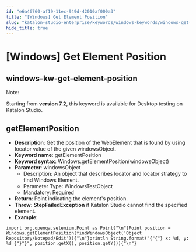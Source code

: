 ```yaml
---
id: "e6a46760-af19-11ec-949d-42010af000a3"
title: "[Windows] Get Element Position"
slug: "katalon-studio-enterprise/keywords/windows-keywords/windows-get-element-position"
hide_title: true
---
```


# <a id="id_0" class="anchor_top_offset"/><a id="ariaid-title1" class="anchor_top_offset"/>[Windows] Get Element Position

  

## <a id="id_0__id" class="anchor_top_offset"/>windows-kw-get-element-position

              
<div xmlns="http://www.w3.org/1999/xhtml" className="note note note_note"><span className="note__title">Note:</span> 
  <p className="p">Starting from <strong className="ph b">version 7.2</strong>, this keyword is
    available for Desktop testing on Katalon Studio.</p>
</div>
      
  

## <a id="id_0__id_1" class="anchor_top_offset"/>getElementPosition

              
<ul xmlns="http://www.w3.org/1999/xhtml" className="ul">   <li className="li">     <strong className="ph b">Description</strong>: Get the position of the     WebElement that is found by using locator value of the given     windowsObject.</li>   <li className="li">     <strong className="ph b">Keyword name</strong>: getElementPosition</li>   <li className="li">     <strong className="ph b">Keyword syntax</strong>:     Windows.getElementPosition(windowsObject)</li>   <li className="li">     <strong className="ph b">Parameter</strong>: windowsObject      <ul className="ul">       <li className="li">Description: An object that describes locator and locator         strategy to find Windows Element.</li>       <li className="li">Parameter Type: WindowsTestObject</li>       <li className="li">Mandatory: Required</li>     </ul>   </li>   <li className="li">     <strong className="ph b">Return</strong>: Point indicating the element's     position.</li>   <li className="li">     <strong className="ph b">Throw</strong>: <strong className="ph b">StepFailedException</strong> if     Katalon Studio cannot find the specified element.</li>   <li className="li">     <strong className="ph b">Example</strong>:</li> </ul> 
              
<pre xmlns="http://www.w3.org/1999/xhtml" className="pre codeblock"><code>import org.openqa.selenium.Point as Point{"\n"}Point position = Windows.getElementPosition(findWindowsObject('Object Repository/Notepad/Edit')){"\n"}println String.format("{"{"} x: %d, y: %d {"}"}", position.getX(), position.getY()){"\n"}</code></pre> 
            

